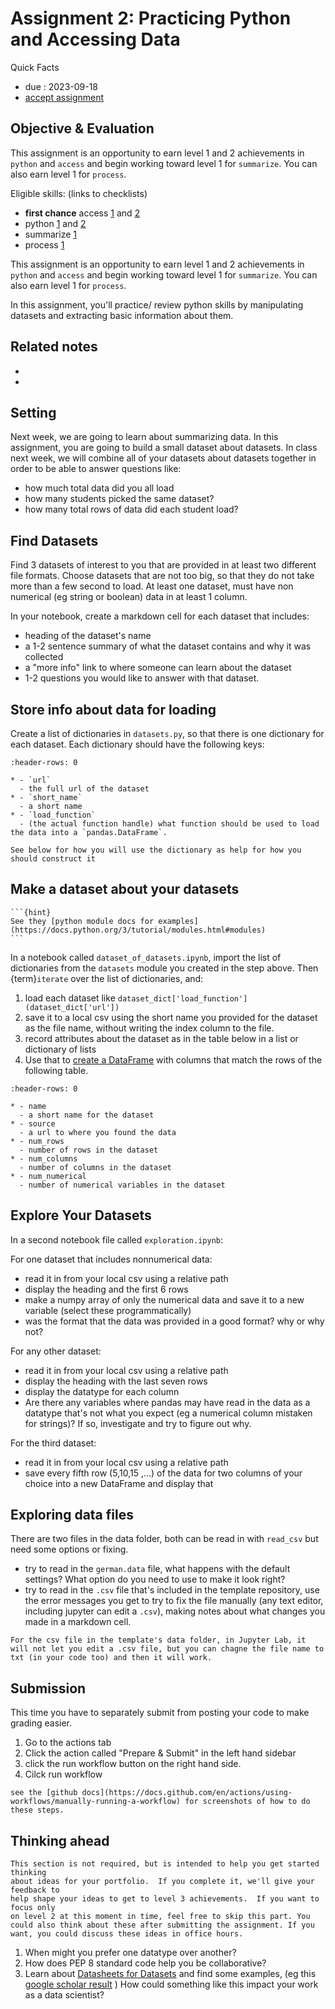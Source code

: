 
# Assignment 2: Practicing Python and Accessing Data

Quick Facts
- due : 2023-09-18
- [accept assignment](https://classroom.github.com/a/BOG3E7Ch)


## Objective & Evaluation
This assignment is an opportunity to earn level 1 and 2 achievements in `python` and `access` and begin working toward level 1 for `summarize`. You can also earn level 1 for `process`.

Eligible skills: (links to checklists)
- **first chance** access [1](https://rhodyprog4ds.github.io/BrownFall22/syllabus/achievements.html#access-level1) and [2](https://rhodyprog4ds.github.io/BrownFall22/syllabus/achievements.html#access-level2)
- python [1](https://rhodyprog4ds.github.io/BrownFall22/syllabus/achievements.html#python-level1) and [2](https://rhodyprog4ds.github.io/BrownFall22/syllabus/achievements.html#python-level2)
- summarize [1](https://rhodyprog4ds.github.io/BrownFall22/syllabus/achievements.html#summarize-level1) 
- process [1](https://rhodyprog4ds.github.io/BrownFall22/syllabus/achievements.html#process-level1) 

This assignment is an opportunity to earn level 1 and 2 achievements in `python` and `access` and begin working toward level 1 for `summarize`. You can also earn level 1 for `process`.

In this assignment, you'll practice/ review python skills by manipulating datasets
and extracting basic information about them.

## Related notes

- [](../notes/2023-09-12)
- [](../notes/2023-09-14)


## Setting

Next week, we are going to learn about summarizing data. In this assignment, you are going to build a small dataset about datasets. In class next week, we will combine all of your datasets about datasets together in order to be able to answer questions like:

- how much total data did you all load
- how many students picked the same dataset?
- how many total rows of data did each student load?


## Find Datasets

Find 3 datasets of interest to you that are provided in at least two different file formats. Choose datasets that are not too big, so that they do not take more than a few second to load. At least one dataset, must have non numerical (eg string or boolean) data in at least 1 column.

In your notebook, create a markdown cell for each dataset that includes:
- heading of the dataset's name
- a 1-2 sentence summary of what the dataset contains and why it was collected
- a "more info" link to where someone can learn about the dataset
- 1-2 questions you would like to answer with that dataset.

## Store info about data for loading

Create a list of dictionaries in `datasets.py`, so that there is one dictionary for each dataset. Each dictionary should have the following keys:

```{list-table} Meta data of the dictionaries
:header-rows: 0

* - `url`
  - the full url of the dataset
* - `short_name`
  - a short name
* - `load_function`
  - (the actual function handle) what function should be used to load the data into a `pandas.DataFrame`.

```

```{hint}
See below for how you will use the dictionary as help for how you should construct it
```

## Make a dataset about your datasets

````{margin}
```{hint}
See they [python module docs for examples](https://docs.python.org/3/tutorial/modules.html#modules)
```
````
In a notebook called `dataset_of_datasets.ipynb`, import the list of dictionaries from the `datasets` module you created in the step above. 
Then {term}`iterate` over the list of dictionaries, and:  

1. load each dataset like `dataset_dict['load_function'](dataset_dict['url'])`
1. save it to a local csv using the short name you provided for the dataset as the file name, without writing the index column to the file.
1. record attributes about the dataset as in the table below in a list or dictionary of lists 
1. Use that to [create a DataFrame](https://pandas.pydata.org/docs/reference/api/pandas.DataFrame.html) with columns that match the rows of the following table.

```{list-table} Meta Data Description of the DataFrame to build
:header-rows: 0

* - name
  - a short name for the dataset
* - source
  - a url to where you found the data
* - num_rows
  - number of rows in the dataset
* - num_columns
  - number of columns in the dataset
* - num_numerical
  - number of numerical variables in the dataset
```

## Explore Your Datasets

In a second notebook file called `exploration.ipynb`: 

For one dataset that includes nonnumerical data:
- read it in from your local csv using a relative path
- display the heading and the first 6 rows
- make a numpy array of only the numerical data and save it to a new variable (select these programmatically)
- was the format that the data was provided in a good format? why or why not?


For any other dataset:
- read it in from your local csv using a relative path
- display the heading with the last seven rows
- display the datatype for each column
- Are there any variables where pandas may have read in the data as a datatype that's not what you expect (eg a numerical column mistaken for strings)? If so, investigate and try to figure out why.

For the third dataset:
- read it in from your local csv  using a relative path
- save every fifth row (5,10,15 ,...) of the data for two columns of your choice into a new DataFrame and display that

## Exploring data files

There are two files in the data folder, both can be read in with `read_csv` but need some options or fixing.

- try to read in the `german.data` file, what happens with the default settings? What option do you need to use to make it look right?
- try to read in the `.csv` file that's included in the template repository, use the error messages you get to try to fix the file manually (any text editor, including jupyter can edit a `.csv`), making notes about what changes you made in a markdown cell.

```{hint}
For the csv file in the template's data folder, in Jupyter Lab, it will not let you edit a .csv file, but you can chagne the file name to txt (in your code too) and then it will work. 
```


## Submission

This time you have to separately submit from posting your code to make grading easier.  

1. Go to the actions tab 
2. Click the action called "Prepare & Submit" in the left hand sidebar
3. click the run workflow button on the right hand side.
4. Cilck run workflow

```{hint}
see the [github docs](https://docs.github.com/en/actions/using-workflows/manually-running-a-workflow) for screenshots of how to do these steps. 
```

## Thinking ahead

```{important}
This section is not required, but is intended to help you get started thinking
about ideas for your portfolio.  If you complete it, we'll give your feedback to
help shape your ideas to get to level 3 achievements.  If you want to focus only
on level 2 at this moment in time, feel free to skip this part. You could also think about these after submitting the assignment. If you want, you could discuss these ideas in office hours.
```


1. When might you prefer one datatype over another?
1. How does PEP 8 standard code help you be collaborative?
1. Learn about [Datasheets for Datasets](https://arxiv.org/pdf/1803.09010.pdf) and find some examples, (eg this [google scholar result](https://scholar.google.com/scholar?q=datasheets+for+datasets&hl=en&as_sdt=0&as_vis=1&oi=scholart) ) How could something like this impact your work as a data scientist?
